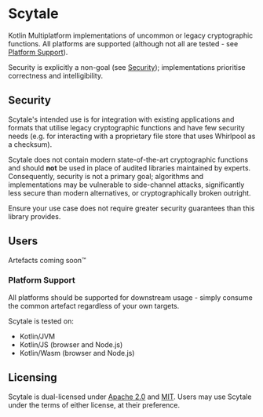 # Scytale

Kotlin Multiplatform implementations of uncommon or legacy cryptographic functions. All platforms
are supported (although not all are tested - see [Platform Support](#platform-support)).

Security is explicitly a non-goal (see [Security](#security)); implementations prioritise 
correctness and intelligibility.

## Security

Scytale's intended use is for integration with existing applications and formats that utilise
legacy cryptographic functions and have few security needs (e.g. for interacting with a proprietary
file store that uses Whirlpool as a checksum).

Scytale does not contain modern state-of-the-art cryptographic functions and should **not** be used
in place of audited libraries maintained by experts. Consequently, security is not a primary goal; 
algorithms and implementations may be vulnerable to side-channel attacks, significantly less secure
than modern alternatives, or cryptographically broken outright.

Ensure your use case does not require greater security guarantees than this library provides.

## Users

Artefacts coming soon™

### Platform Support
All platforms should be supported for downstream usage - simply consume the common artefact
regardless of your own targets.

Scytale is tested on:
- Kotlin/JVM
- Kotlin/JS (browser and Node.js)
- Kotlin/Wasm (browser and Node.js)

## Licensing

Scytale is dual-licensed under [Apache 2.0](LICENSE-APACHE) and [MIT](LICENSE-MIT). Users may use
Scytale under the terms of either license, at their preference.
